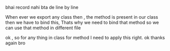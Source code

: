 bhai record 
nahi bta de line by line

When ever we export any class then , the method is present in our class then we have to bind this,
Thats why we need to bind that method so we can use that method in different file 

ok , so for any thing in class  for method I need to apply this right.
ok thanks again bro